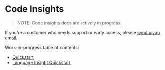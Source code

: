 # Code Insights

> NOTE: Code insights docs are actively in progress. 

If you're a customer who needs support or early access, please [send us an email](mailto:feedback@sourcegraph.com). 

Work-in-progress table of contents:

- [Quickstart](quickstart.md)
- [Language Insight Quickstart](language_insight_quickstart.md)
